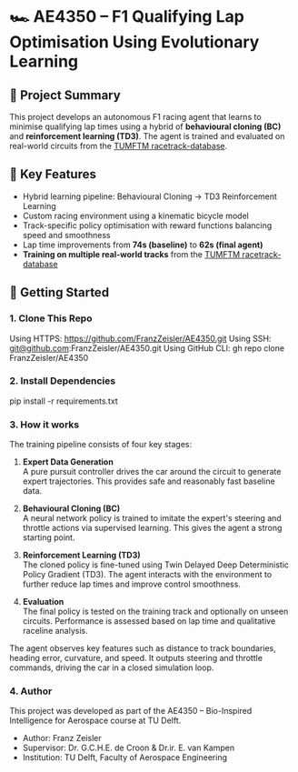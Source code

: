 # 🏎️ AE4350 – F1 Qualifying Lap Optimisation Using Evolutionary Learning

## 🚗 Project Summary

This project develops an autonomous F1 racing agent that learns to minimise qualifying lap times using a hybrid of **behavioural cloning (BC)** and **reinforcement learning (TD3)**. The agent is trained and evaluated on real-world circuits from the [TUMFTM racetrack-database](https://github.com/TUMFTM/racetrack-database).

## 🧠 Key Features
- Hybrid learning pipeline: Behavioural Cloning → TD3 Reinforcement Learning
- Custom racing environment using a kinematic bicycle model
- Track-specific policy optimisation with reward functions balancing speed and smoothness
- Lap time improvements from **74s (baseline)** to **62s (final agent)**
- **Training on multiple real-world tracks** from the [TUMFTM racetrack-database](https://github.com/TUMFTM/racetrack-database)

## 🏁 Getting Started

### 1. Clone This Repo

Using HTTPS: https://github.com/FranzZeisler/AE4350.git
Using SSH: git@github.com:FranzZeisler/AE4350.git
Using GitHub CLI: gh repo clone FranzZeisler/AE4350

### 2. Install Dependencies

pip install -r requirements.txt

### 3. How it works

The training pipeline consists of four key stages:

1. **Expert Data Generation**  
   A pure pursuit controller drives the car around the circuit to generate expert trajectories. This provides safe and reasonably fast baseline data.

2. **Behavioural Cloning (BC)**  
   A neural network policy is trained to imitate the expert's steering and throttle actions via supervised learning. This gives the agent a strong starting point.

3. **Reinforcement Learning (TD3)**  
   The cloned policy is fine-tuned using Twin Delayed Deep Deterministic Policy Gradient (TD3). The agent interacts with the environment to further reduce lap times and improve control smoothness.

4. **Evaluation**  
   The final policy is tested on the training track and optionally on unseen circuits. Performance is assessed based on lap time and qualitative raceline analysis.

The agent observes key features such as distance to track boundaries, heading error, curvature, and speed. It outputs steering and throttle commands, driving the car in a closed simulation loop.

### 4. Author

This project was developed as part of the AE4350 – Bio-Inspired Intelligence for Aerospace course at TU Delft.

- Author: Franz Zeisler
- Supervisor: Dr. G.C.H.E. de Croon & Dr.ir. E. van Kampen
- Institution: TU Delft, Faculty of Aerospace Engineering
